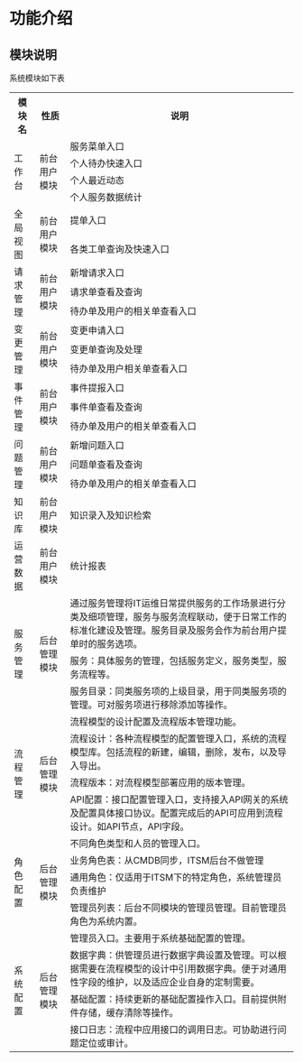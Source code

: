 # 功能介绍
## 模块说明

系统模块如下表

<table>
  <tr>
      <th  align="center">模块名</td>
      <th  align="center">性质</td>
      <th  align="center">说明</td>
  </tr>
  <tr>
      <td rowspan="4">工作台</td>
      <td rowspan="4">前台用户模块</td>
      <td>服务菜单入口</td>
  </tr>
  <tr>
      <td>个人待办快速入口</td>
  </tr>
  <tr>
      <td>个人最近动态</td>
  </tr>
  <tr>
      <td>个人服务数据统计</td>
  </tr>
  <tr>
      <td rowspan="2">全局视图</td>
      <td rowspan="2">前台用户模块</td>
      <td>提单入口</td>
  </tr>
  <tr>
      <td>各类工单查询及快速入口</td>
  </tr>
  <tr>
      <td rowspan="3">请求管理</td>
      <td rowspan="3">前台用户模块</td>
      <td>新增请求入口</td>
  </tr>
  <tr>
      <td>请求单查看及查询</td>
  </tr>
  <tr>
      <td>待办单及用户的相关单查看入口</td>
  </tr>
  <tr>
      <td rowspan="3">变更管理</td>
      <td rowspan="3">前台用户模块</td>
      <td>变更申请入口</td>
  </tr>
  <tr>
      <td>变更单查询及处理</td>
  </tr>
  <tr>
      <td>待办单及用户相关单查看入口</td>
  </tr>
  <tr>
      <td rowspan="3">事件管理</td>
      <td rowspan="3">前台用户模块</td>
      <td>事件提报入口</td>
  </tr>
  <tr>
      <td>事件单查看及查询</td>
  </tr>
  <tr>
      <td>待办单及用户的相关单查看入口</td>
  </tr>
  <tr>
      <td rowspan="3">问题管理</td>
      <td rowspan="3">前台用户模块</td>
      <td>新增问题入口</td>
  </tr>
  <tr>
      <td>问题单查看及查询</td>
  </tr>
  <tr>
      <td>待办单及用户的相关单查看入口</td>
  </tr>
  <tr>
      <td>知识库</td>
      <td>前台用户模块</td>
      <td>知识录入及知识检索</td>
  </tr>
  <tr>
      <td>运营数据</td>
      <td>前台用户模块</td>
      <td>统计报表</td>
  </tr>

  <tr>
      <td rowspan="3">服务管理</td>
      <td rowspan="3">后台管理模块</td>
      <td>通过服务管理将IT运维日常提供服务的工作场景进行分类及细项管理，服务与服务流程联动，便于日常工作的标准化建设及管理。服务目录及服务会作为前台用户提单时的服务选项。</td>
  </tr>
  <tr>
      <td>服务：具体服务的管理，包括服务定义，服务类型，服务流程等。</td>
  </tr>
  <tr>
      <td>服务目录：同类服务项的上级目录，用于同类服务项的管理。可对服务项进行移除添加等操作。</td>
  </tr>
  <tr>
      <td rowspan="4">流程管理</td>
      <td rowspan="4">后台管理模块</td>
      <td>流程模型的设计配置及流程版本管理功能。</td>
  </tr>
  <tr>
      <td>流程设计：各种流程模型的配置管理入口，系统的流程模型库。包括流程的新建，编辑，删除，发布，以及导入导出。</td>
  </tr>
  <tr>
      <td>流程版本：对流程模型部署应用的版本管理。</td>
  </tr>
  <tr>
      <td>API配置：接口配置管理入口，支持接入API网关的系统及配置具体接口协议。配置完成后的API可应用到流程设计。如API节点，API字段。</td>
  </tr>
  <tr>
      <td rowspan="4">角色配置</td>
      <td rowspan="4">后台管理模块</td>
      <td>不同角色类型和人员的管理入口。</td>
  </tr>
  <tr>
      <td>业务角色表：从CMDB同步，ITSM后台不做管理</td>
  </tr>
  <tr>
      <td>通用角色：仅适用于ITSM下的特定角色，系统管理员负责维护</td>
  </tr>
  <tr>
      <td>管理员列表：后台不同模块的管理员管理。目前管理员角色为系统内置。</td>
  </tr>
  <tr>
      <td rowspan="4">系统配置</td>
      <td rowspan="4">后台管理模块</td>
      <td>管理员入口。主要用于系统基础配置的管理。</td>
  </tr>
  <tr>
      <td>数据字典：供管理员进行数据字典设置及管理。可以根据需要在流程模型的设计中引用数据字典。便于对通用性字段的维护，以及适应企业自身的定制需要。</td>
  </tr>
  <tr>
      <td>基础配置：持续更新的基础配置操作入口。目前提供附件存储，缓存清除等操作。</td>
  </tr>
  <tr>
      <td>接口日志：流程中应用接口的调用日志。可协助进行问题定位或审计。</td>
  </tr>
</table>
